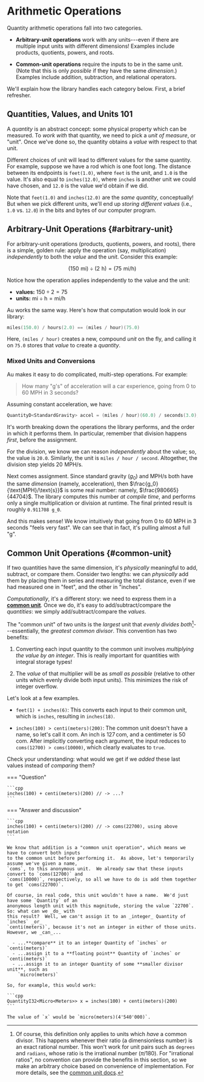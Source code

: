 # Arithmetic Operations

Quantity arithmetic operations fall into two categories.

- **Arbitrary-unit operations** work with any units---even if there are multiple input units with
  different dimensions!  Examples include products, quotients, powers, and roots.

- **Common-unit operations** require the inputs to be in the same unit.  (Note that this is only
  _possible_ if they have the same _dimension_.)  Examples include addition, subtraction, and
  relational operators.

We'll explain how the library handles each category below.  First, a brief refresher.

## Quantities, Values, and Units 101

A _quantity_ is an abstract concept: some physical property which can be measured.  To _work with_
that quantity, we need to pick a _unit of measure_, or "unit".  Once we've done so, the quantity
obtains a _value_ with respect to that unit.

Different choices of unit will lead to different values for the same quantity.  For example, suppose
we have a rod which is one foot long.  The distance between its endpoints is `feet(1.0)`, where
`feet` is the unit, and `1.0` is the value.  It's also equal to `inches(12.0)`, where `inches` is
another unit we could have chosen, and `12.0` is the value we'd obtain if we did.

Note that `feet(1.0)` and `inches(12.0)` are the _same quantity_, conceptually!  But when we pick
different units, we'll end up _storing different values_ (i.e., `1.0` vs. `12.0`) in the bits and
bytes of our computer program.

## Arbitrary-Unit Operations {#arbitrary-unit}

For arbitrary-unit operations (products, quotients, powers, and roots), there is a simple, golden
rule: apply the operation (say, multiplication) _independently_ to both the _value_ and the _unit_.
Consider this example:

$$(150 \,\,\text{mi}) \div (2 \,\,\text{h}) = (75 \,\,\text{mi} / \text{h})$$

Notice how the operation applies independently to the value and the unit:

- **values:** $150 \div 2 = 75$
- **units:** $\text{mi} \div \text{h} = \text{mi} / \text{h}$

Au works the same way.  Here's how that computation would look in our library:

```cpp
miles(150.0) / hours(2.0) == (miles / hour)(75.0)
```

Here, `(miles / hour)` creates a new, compound _unit_ on the fly, and calling it on `75.0` stores
that _value_ to create a _quantity_.

### Mixed Units and Conversions

Au makes it easy to do complicated, multi-step operations.  For example:

> How many "g's" of acceleration will a car experience, going from 0 to 60 MPH in 3 seconds?

Assuming constant acceleration, we have:

```cpp
QuantityD<StandardGravity> accel = (miles / hour)(60.0) / seconds(3.0);
```

It's worth breaking down the operations the library performs, and the order in which it performs
them.  In particular, remember that division happens _first_, before the assignment.

For the division, we know we can reason _independently_ about the value; so, the value is `20.0`.
Similarly, the unit is `miles / hour / second`.  Altogether, the division step yields
$20 \,\,\text{MPH} / \text{s}$.

Next comes assignment.  Since standard gravity ($g_0$) and $\text{MPH}/\text{s}$ both have the same
_dimension_ (namely, acceleration), then $\frac{g_0}{\text{MPH}/\text{s}}$ is some real number:
namely, $\frac{980665}{44704}$.  The library computes this number _at compile time_, and performs
only a single multiplication or division at runtime.  The final printed result is roughly
`0.911708 g_0`.

And this makes sense!  We know intuitively that going from 0 to 60 MPH in 3 seconds "feels very
fast".  We can see that in fact, it's pulling almost a full "g".

## Common Unit Operations {#common-unit}

If two quantities have the same dimension, it's _physically_ meaningful to add, subtract, or compare
them.  Consider two lengths: we can _physically_ add them by placing them in series and measuring
the total distance, even if we had measured one in "feet", and the other in "inches".

_Computationally_, it's a different story: we need to express them in a [**common
unit**](./common_unit.md).  Once we do, it's easy to add/subtract/compare the _quantities_: we
simply add/subtract/compare the _values_.

The "common unit" of two units is the _largest_ unit that _evenly divides both_[^1]---essentially,
the _greatest common divisor_.  This convention has two benefits:

1. Converting each input quantity to the common unit involves _multiplying the value by an integer_.
   This is really important for quantities with integral storage types!

2. The _value_ of that multiplier will be as _small as possible_ (relative to other units which
   evenly divide both input units).  This minimizes the risk of integer overflow.

Let's look at a few examples.

- `feet(1) + inches(6)`: This converts each input to their common unit, which is `inches`, resulting
  in `inches(18)`.

- `inches(100) > centi(meters)(200)`: The common unit doesn't have a name, so let's call it
  $\text{com}$.  An inch is $127 \,\text{com}$, and a centimeter is $50 \,\text{com}$.  After
  implicitly converting each argument, the input reduces to `coms(12700) > coms(10000)`, which
  clearly evaluates to `true`.

Check your understanding: what would we get if we _added_ these last values instead of _comparing_
them?

=== "Question"

    ```cpp
    inches(100) + centi(meters)(200) // -> ...?
    ```

=== "Answer and discussion"

    ```cpp
    inches(100) + centi(meters)(200) // -> coms(22700), using above notation
    ```

    We know that addition is a "common unit operation", which means we have to convert both inputs
    to the common unit before performing it.  As above, let's temporarily assume we've given a name,
    `coms`, to this anonymous unit.  We already saw that these inputs convert to `coms(12700)` and
    `coms(10000)`, respectively, so all we have to do is add them together to get `coms(22700)`.

    Of course, in real code, this unit wouldn't have a name.  We'd just have some `Quantity` of an
    anonymous length unit with this magnitude, storing the value `22700`.  So: what can we _do_ with
    this result?  Well, we can't assign it to an _integer_ Quantity of `inches` _or_
    `centi(meters)`, because it's not an integer in either of those units.  However, we _can_...

      - ...**compare** it to an integer Quantity of `inches` or `centi(meters)`
      - ...assign it to a **floating point** Quantity of `inches` or `centi(meters)`
      - ...assign it to an integer Quantity of some **smaller divisor unit**, such as
        `micro(meters)`

    So, for example, this would work:

    ```cpp
    QuantityI32<Micro<Meters>> x = inches(100) + centi(meters)(200)
    ```

    The value of `x` would be `micro(meters)(4'540'000)`.


[^1]: Of course, this definition only applies to units which _have_ a common divisor.  This happens
whenever their ratio (a dimensionless number) is an exact rational number.  This won't work for unit
pairs such as `degrees` and `radians`, whose ratio is the irrational number $(\pi / 180)$.  For
"irrational ratios", no convention can provide the benefits in this section, so we make an arbitrary
choice based on convenience of implementation.  For more details, see the [common unit
docs](./common_unit.md).
